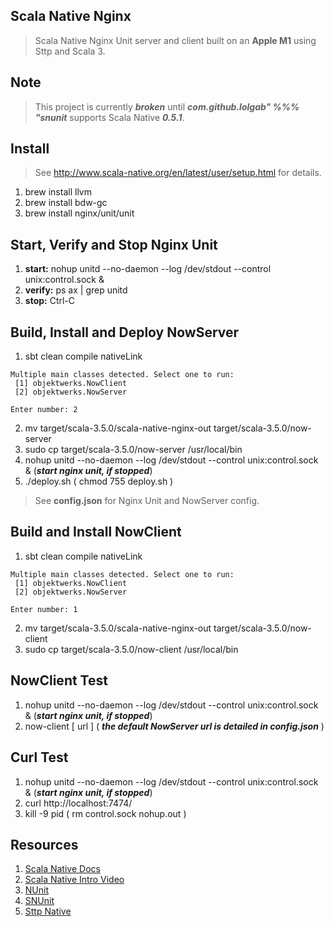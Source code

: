Scala Native Nginx
------------------
>Scala Native Nginx Unit server and client built on an **Apple M1** using Sttp and Scala 3.

Note
----
>This project is currently ***broken*** until ***com.github.lolgab" %%% "snunit*** supports Scala Native ***0.5.1***.

Install
-------
>See http://www.scala-native.org/en/latest/user/setup.html for details.
1. brew install llvm
2. brew install bdw-gc
3. brew install nginx/unit/unit

Start, Verify and Stop Nginx Unit
---------------------------------
1. **start:** nohup unitd --no-daemon --log /dev/stdout --control unix:control.sock &
2. **verify:** ps ax | grep unitd
3. **stop:** Ctrl-C

Build, Install and Deploy NowServer
-----------------------------------
1. sbt clean compile nativeLink
```
Multiple main classes detected. Select one to run:
 [1] objektwerks.NowClient
 [2] objektwerks.NowServer

Enter number: 2
```
2. mv target/scala-3.5.0/scala-native-nginx-out target/scala-3.5.0/now-server
3. sudo cp target/scala-3.5.0/now-server /usr/local/bin
4. nohup unitd --no-daemon --log /dev/stdout --control unix:control.sock & (***start nginx unit, if stopped***)
5. ./deploy.sh  ( chmod 755 deploy.sh )
>See **config.json** for Nginx Unit and NowServer config.

Build and Install NowClient
---------------------------
1. sbt clean compile nativeLink
```
Multiple main classes detected. Select one to run:
 [1] objektwerks.NowClient
 [2] objektwerks.NowServer

Enter number: 1
```
2. mv target/scala-3.5.0/scala-native-nginx-out target/scala-3.5.0/now-client
3. sudo cp target/scala-3.5.0/now-client /usr/local/bin

NowClient Test
--------------
1. nohup unitd --no-daemon --log /dev/stdout --control unix:control.sock & (***start nginx unit, if stopped***)
2. now-client [ url ] ( ***the default NowServer url is detailed in config.json*** )

Curl Test
---------
1. nohup unitd --no-daemon --log /dev/stdout --control unix:control.sock & (***start nginx unit, if stopped***)
2. curl http://localhost:7474/
3. kill -9 pid ( rm control.sock nohup.out )

Resources
---------
1. [Scala Native Docs](http://www.scala-native.org/en/latest/index.html)
2. [Scala Native Intro Video](https://www.youtube.com/watch?v=u2CnE-sRdBw)
3. [NUnit](http://unit.nginx.org)
4. [SNUnit](https://github.com/lolgab/snunit)
5. [Sttp Native](https://softwaremill.com/scala-native-sttp-toolkit/)
